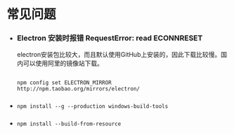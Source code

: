 # 常见问题

- ### Electron 安装时报错 RequestError: read ECONNRESET
    
    electron安装包比较大，而且默认使用GitHub上安装的，因此下载比较慢。国内可以使用阿里的镜像站下载。
    
    ```shell
    
    npm config set ELECTRON_MIRROR http://npm.taobao.org/mirrors/electron/

    ```
- ### 

    ```shell
    npm install --g --production windows-build-tools
    ```

- ###
    
    ```shell
    npm install --build-from-resource
    ```